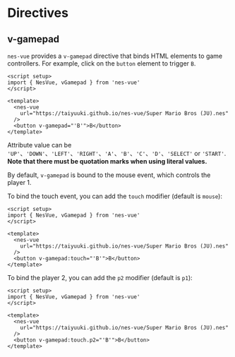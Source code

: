 # Directives

## v-gamepad

`nes-vue` provides a `v-gamepad` directive that binds HTML elements to game controllers. For example, click on the `button` element to trigger `B`.

```vue
<script setup>
import { NesVue, vGamepad } from 'nes-vue'
</script>

<template>
  <nes-vue
    url="https://taiyuuki.github.io/nes-vue/Super Mario Bros (JU).nes"
  />
  <button v-gamepad="'B'">B</button>
</template>
```

Attribute value can be `'UP'`、`'DOWN'`、`'LEFT'`、`'RIGHT'`、`'A'`、`'B'`、`'C'`、`'D'`、`'SELECT'` or `'START'`. **Note that there must be quotation marks when using literal values.**

By default, `v-gamepad` is bound to the mouse event, which controls the player 1.

To bind the touch event, you can add the `touch` modifier (default is `mouse`):

```vue
<script setup>
import { NesVue, vGamepad } from 'nes-vue'
</script>

<template>
  <nes-vue
    url="https://taiyuuki.github.io/nes-vue/Super Mario Bros (JU).nes"
  />
  <button v-gamepad:touch="'B'">B</button>
</template>
```

To bind the player 2, you can add the `p2` modifier (default is `p1`):

```vue
<script setup>
import { NesVue, vGamepad } from 'nes-vue'
</script>

<template>
  <nes-vue
    url="https://taiyuuki.github.io/nes-vue/Super Mario Bros (JU).nes"
  />
  <button v-gamepad:touch.p2="'B'">B</button>
</template>
```